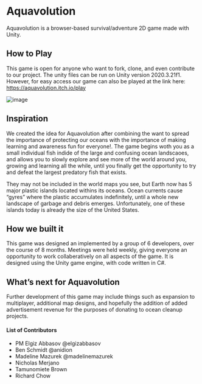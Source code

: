 # Aquavolution
Aquavolution is a browser-based survival/adventure 2D game made with Unity.

## How to Play
This game is open for anyone who want to fork, clone, and even contribute to our project. The unity files can be run on Unity version 2020.3.21f1. However, for easy access our game can also be played at the link here: https://aquavolution.itch.io/play

![image](https://user-images.githubusercontent.com/72108920/162872020-a300ff33-9259-48aa-84c8-00b282790dc4.png)

## Inspiration
We created the idea for Aquavolution after combining the want to spread the importance of protecting our oceans with the importance of making learning and awareness fun for everyone!. The game begins woth you as a small individual fish indide of the large and confusing ocean landscaoes, and allows you to slowly explore and see more of the world around you, growing and learning all the while, until you finally get the opportunity to try and defeat the largest predatory fish that exists.

They may not be included in the world maps you see, but Earth now has 5 major plastic islands located withins its oceans. Ocean currents cause “gyres” where the plastic accumulates indefinitely, until a whole new landscape of garbage and debris emerges. Unfortunately, one of these islands today is already the size of the United States.

<!-- ## What it does (probably not needed after inspiration?) -->
## How we built it
This game was designed an implemented by a group of 6 developers, over the course of 8 months. Meetings were held weekly, giving everyone an opportunity to work collaberatively on all aspects of the game. It is designed using the Unity game engine, with code written in C#.
<!-- 
## Challenges we ran into 
## Accomplishments we are proud of
## What we learned -->

## What’s next for Aquavolution
Further development of this game may include things such as expansion to multiplayer, additional map designs, and hopefully the addition of added advertisement revenue for the purposes of donating to ocean cleanup projects.

#### List of Contributors
- PM Elgiz Abbasov @elgizabbasov
- Ben Schmidt @anidion
- Madeline Mazurek @madelinemazurek
- Nicholas Merjano
- Tamunomiete Brown
- Richard Chow
